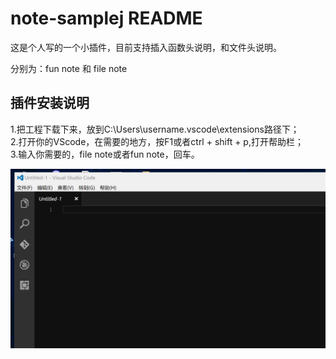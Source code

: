 # note-samplej README

这是个人写的一个小插件，目前支持插入函数头说明，和文件头说明。

分别为：fun note 和 file note

## 插件安装说明
1.把工程下载下来，放到C:\Users\username\.vscode\extensions路径下；  
2.打开你的VScode，在需要的地方，按F1或者ctrl + shift + p,打开帮助栏；   
3.输入你需要的，file note或者fun note，回车。  

![](md.gif)